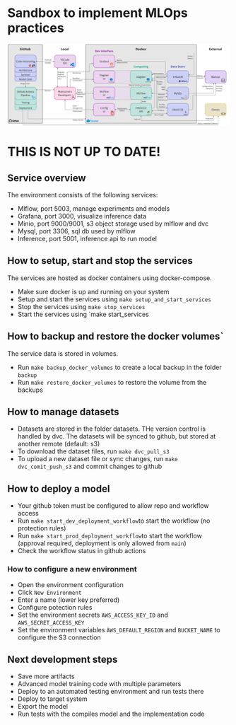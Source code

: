 # Sandbox to implement MLOps practices

![Systemarchitektur](src/system_architecture.png)

# THIS IS NOT UP TO DATE!

## Service overview

The environment consists of the following services:

- Mlflow, port 5003, manage experiments and models
- Grafana, port 3000, visualize inference data
- Minio, port 9000/9001, s3 object storage used by mlflow and dvc
- Mysql, port 3306, sql db used by mlflow
- Inference, port 5001, inference api to run model

## How to setup, start and stop the services

The services are hosted as docker containers using docker-compose.

- Make sure docker is up and running on your system
- Setup and start the services using `make setup_and_start_services`
- Stop the services using `make stop_services`
- Start the services using `make start_services

## How to backup and restore the docker volumes`

The service data is stored in volumes.

- Run `make backup_docker_volumes` to create a local backup in the folder `backup`
- Run `make restore_docker_volumes` to restore the volume from the backups

## How to manage datasets

- Datasets are stored in the folder datasets. THe version control is handled by dvc. The datasets will be synced to github, but stored at another remote (default: s3)
- To download the dataset files, run `make dvc_pull_s3`
- To upload a new dataset file or sync changes, run `make dvc_comit_push_s3` and commit changes to github

## How to deploy a model

- Your github token must be configured to allow repo and workflow access
- Run `make start_dev_deployment_workflow`to start the workflow (no protection rules)
- Run `make start_prod_deployment_workflow`to start the workflow (approval required, deployment is only allowed from `main`)
- Check the workflow status in github actions

### How to configure a new environment

- Open the environment configuration
- Click `New Environment`
- Enter a name (lower key preferred)
- Configure potection rules
- Set the environment secrets `AWS_ACCESS_KEY_ID` and `AWS_SECRET_ACCESS_KEY`
- Set the environment variables `ÀWS_DEFAULT_REGION` and `BUCKET_NAME` to configure the S3 connection

## Next development steps

- Save more artifacts
- Advanced model training code with multiple parameters
- Deploy to an automated testing environment and run tests there
- Deploy to target system
- Export the model
- Run tests with the compiles model and the implementation code
